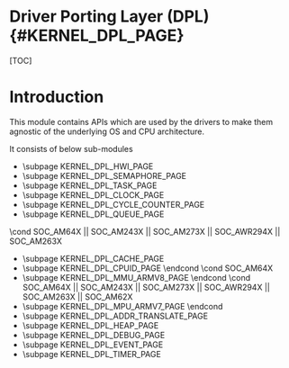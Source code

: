 # Driver Porting Layer (DPL) {#KERNEL_DPL_PAGE}

[TOC]

# Introduction

This module contains APIs which are used by the drivers to make them agnostic of the underlying OS and CPU architecture.

It consists of below sub-modules

- \subpage KERNEL_DPL_HWI_PAGE
- \subpage KERNEL_DPL_SEMAPHORE_PAGE
- \subpage KERNEL_DPL_TASK_PAGE
- \subpage KERNEL_DPL_CLOCK_PAGE
- \subpage KERNEL_DPL_CYCLE_COUNTER_PAGE
- \subpage KERNEL_DPL_QUEUE_PAGE

\cond SOC_AM64X || SOC_AM243X || SOC_AM273X || SOC_AWR294X || SOC_AM263X
- \subpage KERNEL_DPL_CACHE_PAGE
- \subpage KERNEL_DPL_CPUID_PAGE
\endcond
\cond SOC_AM64X
- \subpage KERNEL_DPL_MMU_ARMV8_PAGE
\endcond
\cond SOC_AM64X || SOC_AM243X || SOC_AM273X || SOC_AWR294X || SOC_AM263X || SOC_AM62X
- \subpage KERNEL_DPL_MPU_ARMV7_PAGE
\endcond
- \subpage KERNEL_DPL_ADDR_TRANSLATE_PAGE
- \subpage KERNEL_DPL_HEAP_PAGE
- \subpage KERNEL_DPL_DEBUG_PAGE
- \subpage KERNEL_DPL_EVENT_PAGE
- \subpage KERNEL_DPL_TIMER_PAGE
